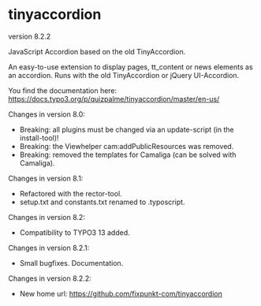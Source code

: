 # tinyaccordion

version 8.2.2

JavaScript Accordion based on the old TinyAccordion.

An easy-to-use extension to display pages, tt_content or news elements as an accordion.
Runs with the old TinyAccordion or jQuery UI-Accordion.

You find the documentation here:
https://docs.typo3.org/p/quizpalme/tinyaccordion/master/en-us/


Changes in version 8.0:
- Breaking: all plugins must be changed via an update-script (in the install-tool)!
- Breaking: the Viewhelper cam:addPublicResources was removed.
- Breaking: removed the templates for Camaliga (can be solved with Camaliga).

Changes in version 8.1:
- Refactored with the rector-tool.
- setup.txt and constants.txt renamed to .typoscript.

Changes in version 8.2:
- Compatibility to TYPO3 13 added.

Changes in version 8.2.1:
- Small bugfixes. Documentation.

Changes in version 8.2.2:
- New home url: https://github.com/fixpunkt-com/tinyaccordion
